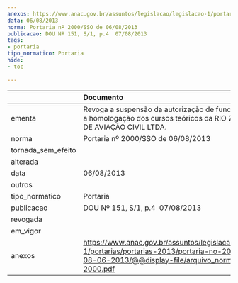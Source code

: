 ```yaml
---
anexos: https://www.anac.gov.br/assuntos/legislacao/legislacao-1/portarias/portarias-2013/portaria-no-2000-sso-de-08-06-2013/@@display-file/arquivo_norma/PA2013-2000.pdf
data: 06/08/2013
norma: Portaria nº 2000/SSO de 06/08/2013
publicacao: DOU Nº 151, S/1, p.4  07/08/2013
tags:
- portaria
tipo_normatico: Portaria
hide: 
- toc 
 
---
```


|                    | Documento                                                                                                                                                         |
|:-------------------|:------------------------------------------------------------------------------------------------------------------------------------------------------------------|
| ementa             | Revoga a suspensão da autorização de funcionamento e a homologação dos cursos teóricos da RIO 22 ESCOLA DE AVIAÇÃO CIVIL LTDA.                                    |
| norma              | Portaria nº 2000/SSO de 06/08/2013                                                                                                                                |
| tornada_sem_efeito |                                                                                                                                                                   |
| alterada           |                                                                                                                                                                   |
| data               | 06/08/2013                                                                                                                                                        |
| outros             |                                                                                                                                                                   |
| tipo_normatico     | Portaria                                                                                                                                                          |
| publicacao         | DOU Nº 151, S/1, p.4  07/08/2013                                                                                                                                  |
| revogada           |                                                                                                                                                                   |
| em_vigor           |                                                                                                                                                                   |
| anexos             | https://www.anac.gov.br/assuntos/legislacao/legislacao-1/portarias/portarias-2013/portaria-no-2000-sso-de-08-06-2013/@@display-file/arquivo_norma/PA2013-2000.pdf |